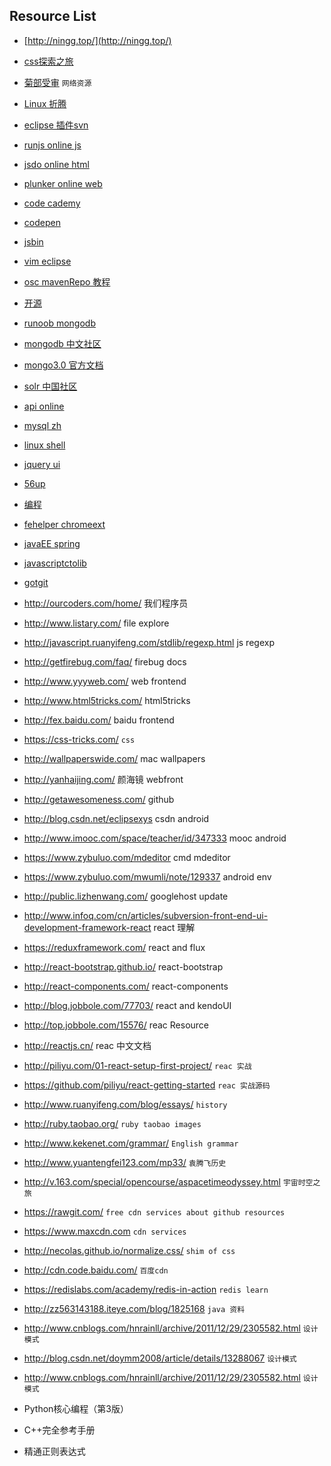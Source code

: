 
## Resource List
* [http://ningg.top/](http://ningg.top/)
* [css探索之旅](http://blog.doyoe.com/archives/)
* [菊部受审](http://www.jubushoushen.com/ "科学上网") `网络资源`
* [Linux 折腾](http://www.cnblogs.com/youxia/tag/Linux/ "京山游侠")
* [eclipse 插件svn](http://subclipse.tigris.org/ "svn plugin")
* [runjs online js](http://runjs.cn/ "在线")
* [jsdo online html](http://jsdo.it/ "在线")
* [plunker online web](http://plnkr.co/ "在线")
* [code cademy](https://www.codecademy.com/ "在线")
* [codepen](http://codepen.io/ "在线")
* [jsbin](https://jsbin.com/?html,output "在线")
* [vim eclipse](http://sourceforge.net/projects/vrapper/files/latest/download)
* [osc mavenRepo 教程](http://my.oschina.net/huangyong/blog/180189 "教程")
* [开源](http://i.linuxtoy.org/docs/guide/index.html)
* [runoob mongodb](http://www.runoob.com/mongodb/mongodb-tutorial.html)
* [mongodb 中文社区](http://www.mongoing.com/)
* [mongo3.0 官方文档](https://docs.mongodb.org/manual/)
* [solr 中国社区](http://www.solr.cc/blog/?page_id=273 "学习solr")
* [api online](http://tool.oschina.net/apidocs)
* [mysql zh](http://doc.mysql.cn/mysql5/refman-5.1-zh.html-chapter/)
* [linux shell](http://man.linuxde.net/)
* [jquery ui](http://www.css88.com/)
* [56up](http://www.jiluniwo.cn/archives/1629.html "纪录片")
* [编程](http://www.phpxs.com/)
* [fehelper chromeext](http://www.baidufe.com/fehelper)
* [javaEE spring](http://jinnianshilongnian.iteye.com/)
* [javascriptctolib](http://javascript.ctolib.com/)
* [gotgit](http://www.worldhello.net/gotgit/#id1)

* http://ourcoders.com/home/   我们程序员  
* http://www.listary.com/      file explore  
* http://javascript.ruanyifeng.com/stdlib/regexp.html    js regexp  
* http://getfirebug.com/faq/   firebug docs
* http://www.yyyweb.com/ web frontend
* http://www.html5tricks.com/ html5tricks
* http://fex.baidu.com/  baidu frontend
* https://css-tricks.com/ `css`
* http://wallpaperswide.com/  mac wallpapers
* http://yanhaijing.com/   颜海镜 webfront
* http://getawesomeness.com/ github
* http://blog.csdn.net/eclipsexys  csdn android
* http://www.imooc.com/space/teacher/id/347333 mooc android
* https://www.zybuluo.com/mdeditor cmd mdeditor
* https://www.zybuluo.com/mwumli/note/129337 android env
* http://public.lizhenwang.com/  googlehost update
* http://www.infoq.com/cn/articles/subversion-front-end-ui-development-framework-react  react 理解
* https://reduxframework.com/  react and flux
* http://react-bootstrap.github.io/  react-bootstrap
* http://react-components.com/  react-components
* http://blog.jobbole.com/77703/ react and kendoUI
* http://top.jobbole.com/15576/ reac Resource
* http://reactjs.cn/ reac 中文文档
* http://piliyu.com/01-react-setup-first-project/ `reac 实战`
* https://github.com/piliyu/react-getting-started `reac 实战源码`
* http://www.ruanyifeng.com/blog/essays/  `history`
* http://ruby.taobao.org/ `ruby taobao images`
* http://www.kekenet.com/grammar/ `English grammar`
* http://www.yuantengfei123.com/mp33/ `袁腾飞历史`
* http://v.163.com/special/opencourse/aspacetimeodyssey.html `宇宙时空之旅`
* https://rawgit.com/ `free cdn services about github resources`
* https://www.maxcdn.com `cdn services`
* http://necolas.github.io/normalize.css/ `shim of css`
* http://cdn.code.baidu.com/ `百度cdn`
* https://redislabs.com/academy/redis-in-action `redis learn`
* http://zz563143188.iteye.com/blog/1825168  `java 资料`
* http://www.cnblogs.com/hnrainll/archive/2011/12/29/2305582.html `设计模式`
* http://blog.csdn.net/doymm2008/article/details/13288067  `设计模式`
* http://www.cnblogs.com/hnrainll/archive/2011/12/29/2305582.html `设计模式`

* Python核心编程（第3版）
* C++完全参考手册
* 精通正则表达式